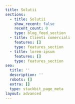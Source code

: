 ```yaml
---
title: Solutii
sections:
  - title: Solutii
    show_recent: false
    recent_count: 0
    type: blog_feed_section
  - title: Clienti comerciali
    features: []
    type: features_section
  - title: lorem-ipsum
    features: []
    type: features_section
seo:
  title: ''
  description: ''
  robots: []
  extra: []
  type: stackbit_page_meta
layout: advanced
---
```


